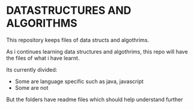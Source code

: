 # DATASTRUCTURES AND ALGORITHMS 

This repository keeps files of data structs and algothrims.

As i continues learning data structures and algothrims, this repo
will have the files of what i have learnt.

Its currently divided:
 - Some are language specific such as java, javascript
 - Some are not

 But the folders have readme files which should help understand
further

